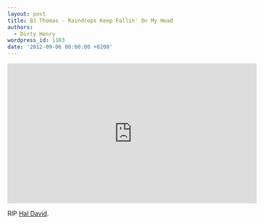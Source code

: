 ```yaml
---
layout: post
title: BJ Thomas - Raindrops Keep Fallin' On My Head
authors:
  - Dirty Henry
wordpress_id: 1103
date: '2012-09-06 08:00:00 +0200'
---
```

<iframe width="560" height="315" src="http://www.youtube.com/embed/VILWkqlQLWk" frameborder="0" allowfullscreen></iframe>

RIP [Hal David](http://pitchfork.com/news/47714-rip-songwriter-hal-david/). 
